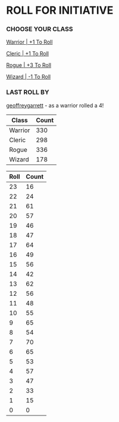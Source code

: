 # ROLL FOR INITIATIVE
### CHOOSE YOUR CLASS

[Warrior | +1 To Roll](https://github.com/benjaminsampica/benjaminsampica/issues/new?title=roll%7Cwarrior&body=Just+click+%27Submit+new+issue%27.)

[Cleric | +1 To Roll](https://github.com/benjaminsampica/benjaminsampica/issues/new?title=roll%7Ccleric&body=Just+click+%27Submit+new+issue%27.)

[Rogue | +3 To Roll](https://github.com/benjaminsampica/benjaminsampica/issues/new?title=roll%7Crogue&body=Just+click+%27Submit+new+issue%27.)

[Wizard | -1 To Roll](https://github.com/benjaminsampica/benjaminsampica/issues/new?title=roll%7Cwizard&body=Just+click+%27Submit+new+issue%27.)
### LAST ROLL BY
[geoffreygarrett](https://www.github.com/geoffreygarrett) - as a warrior rolled a 4!

|Class|Count|
|-|-|
|Warrior|330|
|Cleric|298|
|Rogue|336|
|Wizard|178|

|Roll|Count|
|-|-|
|23|16
|22|24
|21|61
|20|57
|19|46
|18|47
|17|64
|16|49
|15|56
|14|42
|13|62
|12|56
|11|48
|10|55
|9|65
|8|54
|7|70
|6|65
|5|53
|4|57
|3|47
|2|33
|1|15
|0|0
